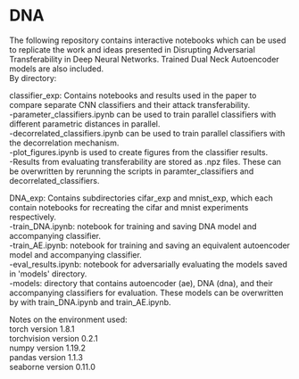 # DNA
The following repository contains interactive notebooks which can be used to replicate the work and ideas presented in Disrupting Adversarial Transferability in Deep Neural Networks. Trained Dual Neck Autoencoder models are also included.  
By directory:

classifier_exp: Contains notebooks and results used in the paper to compare separate CNN classifiers and their attack transferability.  
  -parameter_classifiers.ipynb can be used to train parallel classifiers with different parametric distances in parallel.  
  -decorrelated_classifiers.ipynb can be used to train parallel classifiers with the decorrelation mechanism.  
  -plot_figures.ipynb is used to create figures from the classifier results.  
  -Results from evaluating transferability are stored as .npz files. These can be overwritten by rerunning the scripts in paramter_classifiers and decorrelated_classifiers.  

DNA_exp: Contains subdirectories cifar_exp and mnist_exp, which each contain notebooks for recreating the cifar and mnist experiments respectively.  
  -train_DNA.ipynb: notebook for training and saving DNA model and accompanying classifier.  
  -train_AE.ipynb: notebook for training and saving an equivalent autoencoder model and accompanying classifier.  
  -eval_results.ipynb: notebook for adversarially evaluating the models saved in 'models' directory.  
  -models: directory that contains autoencoder (ae), DNA (dna), and their accompanying classifiers for evaluation. These models can be overwritten by with train_DNA.ipynb and train_AE.ipynb.  


Notes on the environment used:  
torch version 1.8.1  
torchvision version 0.2.1  
numpy version 1.19.2  
pandas version 1.1.3  
seaborne version 0.11.0  
